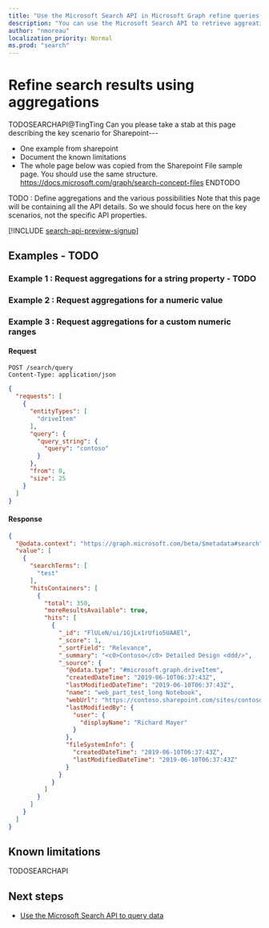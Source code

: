 ```yaml
---
title: "Use the Microsoft Search API in Microsoft Graph refine queries with aggregations"
description: "You can use the Microsoft Search API to retrieve aggreations"
author: "nmoreau"
localization_priority: Normal
ms.prod: "search"
---
```


# Refine search results using aggregations

TODOSEARCHAPI@TingTing Can you please take a stab at this page describing the key scenario for Sharepoint---
- One example from sharepoint
- Document the known limitations
- The whole page below was copied from the Sharepoint File sample page. You should use the same structure. https://docs.microsoft.com/graph/search-concept-files
ENDTODO

TODO : Define aggregations and the various possibilities
Note that this page will be containing all the API details. So we should focus here on the key scenarios, not the specific API properties.

[!INCLUDE [search-api-preview-signup](../includes/search-api-preview-signup.md)]

## Examples - TODO

### Example 1 : Request aggregations for a string property - TODO

### Example 2 : Request aggregations for a numeric value

### Example 3 : Request aggregations for a custom numeric ranges

#### Request

```HTTP
POST /search/query
Content-Type: application/json
```

```json
{
  "requests": [
    {
      "entityTypes": [
        "driveItem"
      ],
      "query": {
        "query_string": {
          "query": "contoso"
        }
      },
      "from": 0,
      "size": 25
    }
  ]
}
```

#### Response

<!---TODO nmoreau team Include one example of externalItem response.-->
```json
{
  "@odata.context": "https://graph.microsoft.com/beta/$metadata#search",
  "value": [
    {
      "searchTerms": [
        "test"
      ],
      "hitsContainers": [
        {
          "total": 350,
          "moreResultsAvailable": true,
          "hits": [
            {
              "_id": "FlULeN/ui/1GjLx1rUfio5UAAEl",
              "_score": 1,
              "_sortField": "Relevance",
              "_summary": "<c0>Contoso</c0> Detailed Design <ddd/>",
              "_source": {
                "@odata.type": "#microsoft.graph.driveItem",
                "createdDateTime": "2019-06-10T06:37:43Z",
                "lastModifiedDateTime": "2019-06-10T06:37:43Z",
                "name": "web_part_test_long Notebook",
                "webUrl": "https://contoso.sharepoint.com/sites/contoso-team/contoso-designs.docx",
                "lastModifiedBy": {
                  "user": {
                    "displayName": "Richard Mayer"
                  }
                },
                "fileSystemInfo": {
                  "createdDateTime": "2019-06-10T06:37:43Z",
                  "lastModifiedDateTime": "2019-06-10T06:37:43Z"
                }
              }
            }
          ]
        }
      ]
    }
  ]
}
```

## Known limitations

TODOSEARCHAPI

## Next steps

- [Use the Microsoft Search API to query data](/graph/api/resources/search-api-overview?view=graph-rest-beta)
